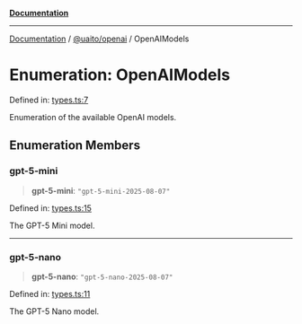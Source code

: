 [**Documentation**](../../../README.md)

***

[Documentation](../../../README.md) / [@uaito/openai](../README.md) / OpenAIModels

# Enumeration: OpenAIModels

Defined in: [types.ts:7](https://github.com/elribonazo/uaito/blob/59519c0d40f515dbd89fd61e340cabe541998f9e/packages/openai/src/types.ts#L7)

Enumeration of the available OpenAI models.

## Enumeration Members

### gpt-5-mini

> **gpt-5-mini**: `"gpt-5-mini-2025-08-07"`

Defined in: [types.ts:15](https://github.com/elribonazo/uaito/blob/59519c0d40f515dbd89fd61e340cabe541998f9e/packages/openai/src/types.ts#L15)

The GPT-5 Mini model.

***

### gpt-5-nano

> **gpt-5-nano**: `"gpt-5-nano-2025-08-07"`

Defined in: [types.ts:11](https://github.com/elribonazo/uaito/blob/59519c0d40f515dbd89fd61e340cabe541998f9e/packages/openai/src/types.ts#L11)

The GPT-5 Nano model.
